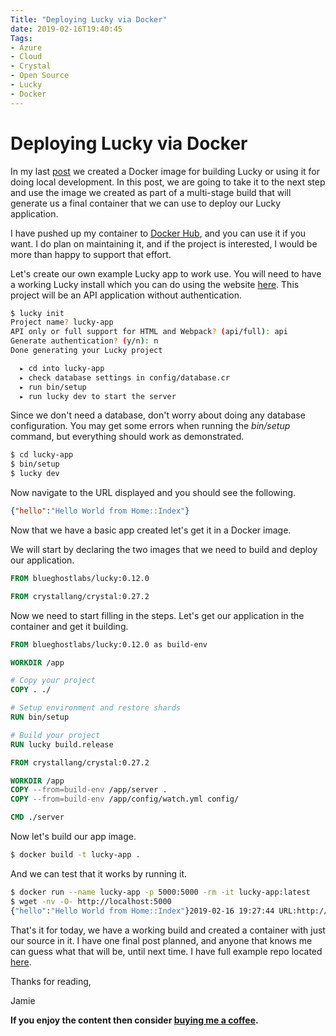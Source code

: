 ```yaml
---
Title: "Deploying Lucky via Docker"
date: 2019-02-16T19:40:45
Tags: 
- Azure
- Cloud
- Crystal
- Open Source
- Lucky
- Docker
---
```

# Deploying Lucky via Docker

In my last [post](https://www.phillipsj.net/posts/creating-a-dockerfile-for-lucky) we created a Docker image for building Lucky or using it for doing local development. In this post, we are going to take it to the next step and use the image we created as part of a multi-stage build that will generate us a final container that we can use to deploy our Lucky application.

I have pushed up my container to [Docker Hub](https://hub.docker.com/r/blueghostlabs/lucky), and you can use it if you want. I do plan on maintaining it, and if the project is interested, I would be more than happy to support that effort.

Let's create our own example Lucky app to work use. You will need to have a working Lucky install which you can do using the website [here](https://luckyframework.org/guides/installing/). This project will be an API application without authentication.

```Bash
$ lucky init
Project name? lucky-app
API only or full support for HTML and Webpack? (api/full): api
Generate authentication? (y/n): n
Done generating your Lucky project

  ▸ cd into lucky-app
  ▸ check database settings in config/database.cr
  ▸ run bin/setup
  ▸ run lucky dev to start the server
```

Since we don't need a database, don't worry about doing any database configuration. You may get some errors when running the *bin/setup* command, but everything should work as demonstrated.

```Bash
$ cd lucky-app
$ bin/setup
$ lucky dev
```

Now navigate to the URL displayed and you should see the following.

```JSON
{"hello":"Hello World from Home::Index"}
```

Now that we have a basic app created let's get it in a Docker image.

We will start by declaring the two images that we need to build and deploy our application.

```Dockerfile
FROM blueghostlabs/lucky:0.12.0

FROM crystallang/crystal:0.27.2
```

Now we need to start filling in the steps. Let's get our application in the container and get it building.

```Dockerfile
FROM blueghostlabs/lucky:0.12.0 as build-env

WORKDIR /app

# Copy your project
COPY . ./

# Setup environment and restore shards
RUN bin/setup

# Build your project
RUN lucky build.release

FROM crystallang/crystal:0.27.2

WORKDIR /app
COPY --from=build-env /app/server .
COPY --from=build-env /app/config/watch.yml config/

CMD ./server
```

Now let's build our app image.

```Bash
$ docker build -t lucky-app .
```

And we can test that it works by running it.

```Bash
$ docker run --name lucky-app -p 5000:5000 -rm -it lucky-app:latest
$ wget -nv -O- http://localhost:5000
{"hello":"Hello World from Home::Index"}2019-02-16 19:27:44 URL:http://localhost:5000/ [40/40] -> "-" [1]
```

That's it for today, we have a working build and created a container with just our source in it. I have one final post planned, and anyone that knows me can guess what that will be, until next time. I have full example repo located [here](https://github.com/BlueGhostLabs/lucky-app).

Thanks for reading,

Jamie

**If you enjoy the content then consider [buying me a coffee](https://www.buymeacoffee.com/aQPnJ73O8).**
